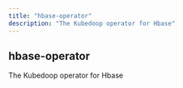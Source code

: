 ```yaml
---
title: "hbase-operator"
description: "The Kubedoop operator for Hbase"
---
```


## hbase-operator

The Kubedoop operator for Hbase
